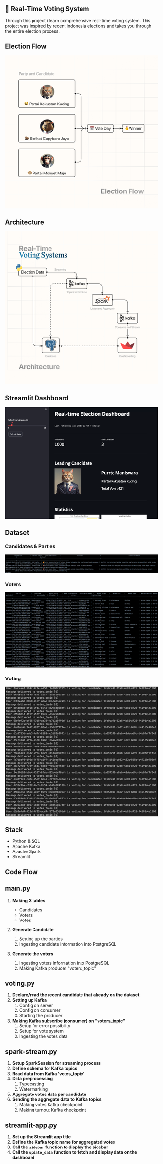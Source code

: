 ## 🚀 Real-Time Voting System 

Through this project i learn comprehensive real-time voting system. This project was inspired by recent indonesia elections and takes you through the entire election process.

## Election Flow
![Election Flow](./assets/Election%20Flow.png)

## Architecture
![Architecture](./assets/Architecture.png)

## Streamlit Dashboard
![Streamlit](/assets/streamlit-dashboard.png)

## Dataset
### Candidates & Parties
![Candidates](./assets/candidates_dataset.png)
### Voters
![Voters](./assets/voters_dataset.png)
### Voting
![Voting](./assets/voting-kafka.png)

## Stack
- Python & SQL
- Apache Kafka
- Apache Spark
- Streamlit

## Code Flow
## main.py

1. **Making 3 tables**
    - Candidates
    - Voters
    - Votes

2. **Generate Candidate**
    1. Setting up the parties
    2. Ingesting candidate information into PostgreSQL

3. **Generate the voters**
    1. Ingesting voters information into PostgreSQL
    2. Making Kafka producer "voters_topic"

## voting.py

1. **Declare/read the recent candidate that already on the dataset**
2. **Setting up Kafka**
    1. Config on server
    2. Config on consumer
    3. Starting the producer
3. **Making Kafka subscribe (consumer) on "voters_topic"**
    1. Setup for error possibility
    2. Setup for vote system
    3. Ingesting the votes data

## spark-stream.py

1. **Setup SparkSession for streaming process**
2. **Define schema for Kafka topics**
3. **Read data from Kafka 'votes_topic'**
4. **Data preprocessing**
    1. Typecasting
    2. Watermarking
5. **Aggregate votes data per candidate**
6. **Sending the aggregate data to Kafka topics**
    1. Making votes Kafka checkpoint
    2. Making turnout Kafka checkpoint

## streamlit-app.py

1. **Set up the Streamlit app title**
2. **Define the Kafka topic name for aggregated votes**
3. **Call the `sidebar` function to display the sidebar**
4. **Call the `update_data` function to fetch and display data on the dashboard**